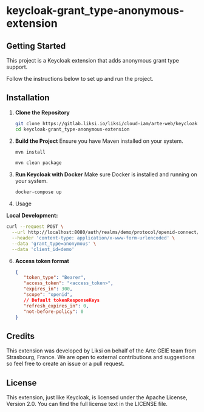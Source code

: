 # keycloak-grant_type-anonymous-extension

## Getting Started

This project is a Keycloak extension that adds anonymous grant type support. 

Follow the instructions below to set up and run the project.

## Installation

1. **Clone the Repository**
   ```bash
   git clone https://gitlab.liksi.io/liksi/cloud-iam/arte-web/keycloak-grant_type-anonymous-extension.git
   cd keycloak-grant_type-anonymous-extension
   ```

2. **Build the Project**
   Ensure you have Maven installed on your system.
   ```bash
   mvn install
   ```

   ```bash
   mvn clean package
   ```

3. **Run Keycloak with Docker**
   Make sure Docker is installed and running on your system.
   ```bash
   docker-compose up
   ```

5. Usage

**Local Development:**
```bash
curl --request POST \
  --url http://localhost:8080/auth/realms/demo/protocol/openid-connect/token \
  --header 'content-type: application/x-www-form-urlencoded' \
  --data 'grant_type=anonymous' \
  --data 'client_id=demo'
```



6. **Access token format**

   ```json
   {
      "token_type": "Bearer",
      "access_token": "<access_token>",
      "expires_in": 300,
      "scope": "openid",
      // Default tokenResponseKeys
      "refresh_expires_in": 0,
      "not-before-policy": 0
   }    
   ```
   

## Credits

This extension was developed by Liksi on behalf of the Arte GEIE team from Strasbourg, France. We are open to external contributions and suggestions so feel free to create an issue or a pull request.

## License

This extension, just like Keycloak, is licensed under the Apache License, Version 2.0. You can find the full license text in the LICENSE file.
